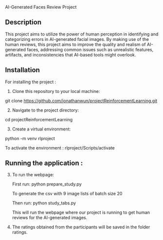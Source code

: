 AI-Generated Faces Review Project
## Description

This project aims to utilize the power of human perception in identifying and categorizing errors in AI-generated facial images. By making use of the human reviews, this project aims to improve the quality and realism of AI-generated faces, addressing common issues such as unrealistic features, artifacts, and inconsistencies that AI-based tools might overlook.

## Installation

For installing the project :

1. Clone this repository to your local machine:

git clone https://github.com/jonathanwun/projectReinforcementLearning.git

2. Navigate to the project directory:

cd projectReinforcementLearning

3. Create a virtual environment:
   
python -m venv rlproject 

To activate the environment : rlproject/Scripts/activate

## Running the application :

3. To run the webpage:
   
   First run: python prepare_study.py

   To generate the csv with 9 image lists of batch size 20

   Then run: python study_tabs.py
    
   This will run the webpage where our project is running to get human reviews for the AI-generated images.

4. The ratings obtained from the participants will be saved in the folder ratings.




   
